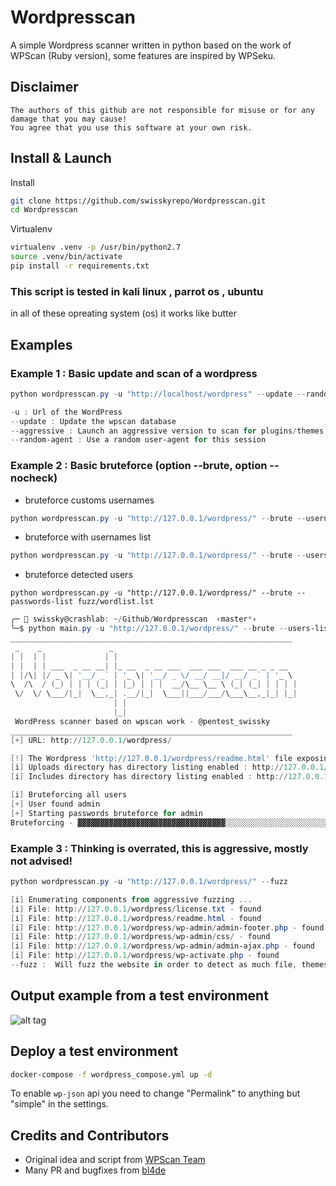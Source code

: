 # Wordpresscan
A simple Wordpress scanner written in python based on the work of WPScan (Ruby version), some features are inspired by WPSeku.

## Disclaimer
```
The authors of this github are not responsible for misuse or for any damage that you may cause!
You agree that you use this software at your own risk.
```


## Install & Launch

Install
```bash
git clone https://github.com/swisskyrepo/Wordpresscan.git
cd Wordpresscan
```

Virtualenv
```bash
virtualenv .venv -p /usr/bin/python2.7
source .venv/bin/activate
pip install -r requirements.txt
```

### This script is tested in kali linux , parrot os , ubuntu 
in all of these opreating system (os) it works like butter 


## Examples
### Example 1 : Basic update and scan of a wordpress
```powershell
python wordpresscan.py -u "http://localhost/wordpress" --update --random-agent

-u : Url of the WordPress
--update : Update the wpscan database
--aggressive : Launch an aggressive version to scan for plugins/themes
--random-agent : Use a random user-agent for this session
```

### Example 2 : Basic bruteforce (option --brute, option --nocheck)
* bruteforce customs usernames
```powershell
python wordpresscan.py -u "http://127.0.0.1/wordpress/" --brute --usernames "admin,guest" --passwords-list fuzz/wordlist.lst
```
* bruteforce with usernames list
```powershell
python wordpresscan.py -u "http://127.0.0.1/wordpress/" --brute --users-list fuzz/wordlist.lst --passwords-list fuzz/wordlist.lst
```
* bruteforce detected users
```
python wordpresscan.py -u "http://127.0.0.1/wordpress/" --brute --passwords-list fuzz/wordlist.lst
```


```powershell
╭─ 👻 swissky@crashlab: ~/Github/Wordpresscan  ‹master*›
╰─$ python main.py -u "http://127.0.0.1/wordpress/" --brute --users-list fuzz/wordlist.lst --passwords-list fuzz/wordlist.lst --nocheck       
_______________________________________________________________
 _    _               _                                         
| |  | |             | |                                        
| |  | | ___  _ __ __| |_ __  _ __ ___  ___ ___  ___ __ _ _ __  
| |/\| |/ _ \| '__/ _` | '_ \| '__/ _ \/ __/ __|/ __/ _` | '_ \
\  /\  / (_) | | | (_| | |_) | | |  __/\__ \__ \ (_| (_| | | | |
 \/  \/ \___/|_|  \__,_| .__/|_|  \___||___/___/\___\__,_|_| |_|
                       | |                                      
                       |_|                                      
 WordPress scanner based on wpscan work - @pentest_swissky      
_______________________________________________________________
[+] URL: http://127.0.0.1/wordpress/

[!] The Wordpress 'http://127.0.0.1/wordpress/readme.html' file exposing a version number: 4.4.7
[i] Uploads directory has directory listing enabled : http://127.0.0.1/wordpress/wp-content/uploads/
[i] Includes directory has directory listing enabled : http://127.0.0.1/wordpress/wp-includes/

[i] Bruteforcing all users
[+] User found admin
[+] Starting passwords bruteforce for admin
Bruteforcing - ▓▓▓▓▓▓▓▓▓▓▓▓▓▓▓▓▓▓▓▓▓▓▓▓▓▓▓▓▓▓▓▓▓░░░░░░░░░░░░░░░░░░░░░░░░░░░░░░░░░░░░░░░░░░░░░░░░░░░░
```

### Example 3 : Thinking is overrated, this is aggressive, mostly not advised!
```powershell
python wordpresscan.py -u "http://127.0.0.1/wordpress/" --fuzz

[i] Enumerating components from aggressive fuzzing ...
[i] File: http://127.0.0.1/wordpress/license.txt - found
[i] File: http://127.0.0.1/wordpress/readme.html - found
[i] File: http://127.0.0.1/wordpress/wp-admin/admin-footer.php - found
[i] File: http://127.0.0.1/wordpress/wp-admin/css/ - found
[i] File: http://127.0.0.1/wordpress/wp-admin/admin-ajax.php - found
[i] File: http://127.0.0.1/wordpress/wp-activate.php - found
--fuzz :  Will fuzz the website in order to detect as much file, themes and plugins as possible
```

## Output example from a test environment
![alt tag](https://github.com/swisskyrepo/Wordpresscan/blob/master/screens/Version%204.4.7.png?raw=true)

## Deploy a test environment
```bash
docker-compose -f wordpress_compose.yml up -d
```
To enable `wp-json` api you need to change "Permalink" to anything but "simple" in the settings.

## Credits and Contributors
* Original idea and script from [WPScan Team](https://wpscan.org/)
* Many PR and bugfixes from [bl4de](https://github.com/bl4de)
